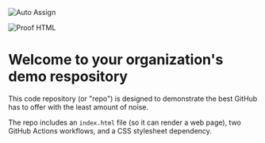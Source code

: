 ![Auto Assign](https://github.com/MyselfHosting/demo-repository/actions/workflows/auto-assign.yml/badge.svg)

![Proof HTML](https://github.com/MyselfHosting/demo-repository/actions/workflows/proof-html.yml/badge.svg)

# Welcome to your organization's demo respository
This code repository (or "repo") is designed to demonstrate the best GitHub has to offer with the least amount of noise.

The repo includes an `index.html` file (so it can render a web page), two GitHub Actions workflows, and a CSS stylesheet dependency.
